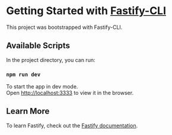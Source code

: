 # Getting Started with [Fastify-CLI](https://www.npmjs.com/package/fastify-cli)

This project was bootstrapped with Fastify-CLI.

## Available Scripts

In the project directory, you can run:

### `npm run dev`

To start the app in dev mode.\
Open [http://localhost:3333](http://localhost:3333) to view it in the browser.

## Learn More

To learn Fastify, check out the [Fastify documentation](https://www.fastify.io/docs/latest/).
